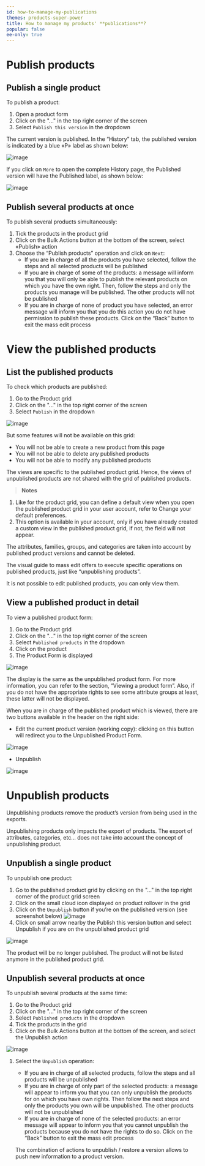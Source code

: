 ```yaml
---
id: how-to-manage-my-publications
themes: products-super-power
title: How to manage my products' **publications**?
popular: false
ee-only: true
---
```


# Publish products

## Publish a single product

To publish a product:
1.  Open a product form
1.  Click on the "..." in the top right corner of the screen
1.  Select `Publish this version` in the dropdown

The current version is published. In the “History” tab, the published version is indicated by a blue «P» label as shown below:

![image](../img/dummy.png)

If you click on `More` to open the complete History page, the Published version will have the Published label, as shown below:

![image](../img/dummy.png)

## Publish several products at once
To publish several products simultaneously:

1.  Tick the products in the product grid
1.  Click on the Bulk Actions button at the bottom of the screen, select «Publish» action
1.  Choose the “Publish products” operation and click on `Next`:
    *   If you are in charge of all the products you have selected, follow the steps and all selected products will be published
    *   If you are in charge of some of the products: a message will inform you that you will only be able to publish the relevant products on which you have the own right. Then, follow the steps and only the products you manage will be published. The other products will not be published
    *   If you are in charge of none of product you have selected, an error message will inform you that you do this action you do not have permission to publish these products. Click on the “Back” button to exit the mass edit process

# View the published products

## List the published products

To check which products are published:

1.  Go to the Product grid
1.  Click on the "..." in the top right corner of the screen
1.  Select `Publish` in the dropdown

![image](../img/dummy.png)

But some features will not be available on this grid:

*   You will not be able to create a new product from this page
*   You will not be able to delete any published products
*   You will not be able to modify any published products

The views are specific to the published product grid. Hence, the views of unpublished products are not shared with the grid of published products.

> **Notes**  
  1. Like for the product grid, you can define a default view when you open the published product grid in your user account, refer to Change your default preferences.
  2. This option is available in your account, only if you have already created a custom view in the published product grid, if not, the field will not appear.

The attributes, families, groups, and categories are taken into account by published product versions and cannot be deleted.

The visual guide to mass edit offers to execute specific operations on published products, just like “unpublishing products”.

It is not possible to edit published products, you can only view them.

## View a published product in detail

To view a published product form:
1.  Go to the Product grid
1.  Click on the "..." in the top right corner of the screen
1.  Select `Published products` in the dropdown
1.  Click on the product
1.  The Product Form is displayed

![image](../img/dummy.png)

The display is the same as the unpublished product form. For more information, you can refer to the section, “Viewing a product form”. Also, if you do not have the appropriate rights to see some attribute groups at least, these latter will not be displayed.

When you are in charge of the published product which is viewed, there are two buttons available in the header on the right side:

*   Edit the current product version (working copy): clicking on this button will redirect you to the Unpublished Product Form.

![image](../img/dummy.png)

*   Unpublish

![image](../img/dummy.png)

# Unpublish products

Unpublishing products remove the product’s version from being used in the exports.

Unpublishing products only impacts the export of products. The export of attributes, categories, etc... does not take into account the concept of unpublishing product.

## Unpublish a single product

To unpublish one product:
1.  Go to the published product grid by clicking on the "..." in the top right corner of the product grid screen
1.  Click on the small cloud icon displayed on product rollover in the grid
1.  Click on the `Unpublish` button if you’re on the published version (see screenshot below)
![image](../img/dummy.png)
1.  Click on small arrow nearby the Publish this version button and select Unpublish if you are on the unpublished product grid

![image](../img/dummy.png)

The product will be no longer published. The product will not be listed anymore in the published product grid.

## Unpublish several products at once

To unpublish several products at the same time:
1.  Go to the Product grid
1.  Click on the "..." in the top right corner of the screen
1.  Select `Published products` in the dropdown
1.  Tick the products in the grid
1.  Click on the Bulk Actions button at the bottom of the screen, and select the Unpublish action

![image](../img/dummy.png)

1.  Select the `Unpublish` operation:
    *   If you are in charge of all selected products, follow the steps and all
        products will be unpublished
    *   If you are in charge of only part of the selected products: a message will appear to inform you that you can only unpublish the products for on which you have own rights. Then follow the next steps and only the products you own will be unpublished. The other products will not be unpublished
    *   If you are in charge of none of the selected products: an error message will appear to inform you that you cannot unpublish the products because you do not have the rights to do so. Click on the “Back” button to exit the mass edit process

    The combination of actions to unpublish / restore a version allows to push new information to a product version.
